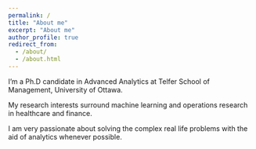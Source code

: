 ```yaml
---
permalink: /
title: "About me"
excerpt: "About me"
author_profile: true
redirect_from: 
  - /about/
  - /about.html
---
```


I’m a Ph.D candidate in Advanced Analytics at Telfer School of Management, University of Ottawa. 

My research interests surround machine learning and operations research in healthcare and finance.

I am very passionate about solving the complex real life problems with the aid of analytics whenever possible.
